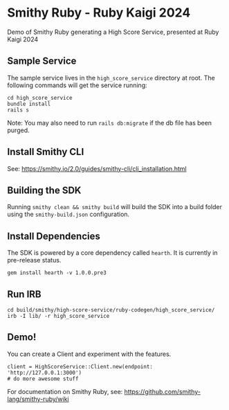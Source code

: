 # Smithy Ruby - Ruby Kaigi 2024
Demo of Smithy Ruby generating a High Score Service, presented at Ruby Kaigi 2024

## Sample Service
The sample service lives in the `high_score_service` directory at root. The following commands will get the service running:

```
cd high_score_service
bundle install
rails s
```

Note: You may also need to run `rails db:migrate` if the db file has been purged.

## Install Smithy CLI

See: https://smithy.io/2.0/guides/smithy-cli/cli_installation.html

## Building the SDK

Running `smithy clean && smithy build` will build the SDK into a build folder using the `smithy-build.json` configuration.

## Install Dependencies

The SDK is powered by a core dependency called `hearth`. It is currently in pre-release status.

```
gem install hearth -v 1.0.0.pre3
```

## Run IRB

```
cd build/smithy/high-score-service/ruby-codegen/high_score_service/
irb -I lib/ -r high_score_service
```

## Demo!

You can create a Client and experiment with the features.

```
client = HighScoreService::Client.new(endpoint: 'http://127.0.0.1:3000')
# do more awesome stuff
```

For documentation on Smithy Ruby, see: https://github.com/smithy-lang/smithy-ruby/wiki
